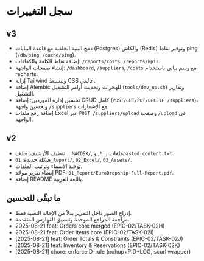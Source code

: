 # سجل التغييرات

## v3
- دمج البنية الخلفية مع قاعدة البيانات (Postgres) والكاش (Redis) وتوفير نقاط ping (`/db/ping`, `/cache/ping`).
- إضافة نقاط الكلفة والكفاءات: `/reports/costs`, `/reports/kpis`.
- إنشاء صفحات الواجهة: `/dashboard`, `/suppliers`, `/costs` مع رسم بياني باستخدام recharts.
- إزالة Tailwind وتبسيط CSS عالمي.
- إضافة Alembic للهجرات وتحديث أوامر التشغيل (`tools/dev_up.sh`) وتقارير التشغيل.
- تحسين إدارة الموردين: إضافة CRUD كامل (`POST/GET/PUT/DELETE /suppliers`)، وتحسين واجهة `/suppliers` مع الإشعارات.
- إضافة رفع ملفات Excel عبر `POST /suppliers/upload` وصفحة `/upload` في الواجهة.

## v2
- تنظيف الأرشيف: حذف `__MACOSX/`, ملفات `._*`, و`pasted_content.txt`.
- هيكلة جديدة: `01_Report/`, `02_Excel/`, `03_Assets/`.
- توحيد الأسماء وترتيب الملفات.
- إنشاء تقرير موحّد PDF: `01_Report/EuroDropship-Full-Report.pdf`.
- إضافة README باللغة العربية.

## ما تبقّى للتحسين
- إدراج الصور داخل التقرير بدلاً من الإحالة النصية فقط.
- مراجعة المراجع الموحدة وتنسيق الفهارس المتقدمة.
- 2025-08-21 feat: Orders core merged (EPIC-02/TASK-02H)
- 2025-08-21 feat: Order Items core (EPIC-02/TASK-02I)
- [2025-08-21] feat: Order Totals & Constraints (EPIC-02/TASK-02J)
- [2025-08-21] feat: Inventory & Reservations (EPIC-02/TASK-02K)
- [2025-08-21] chore: enforce D-rule (nohup+PID+LOG, scurl wrapper)
